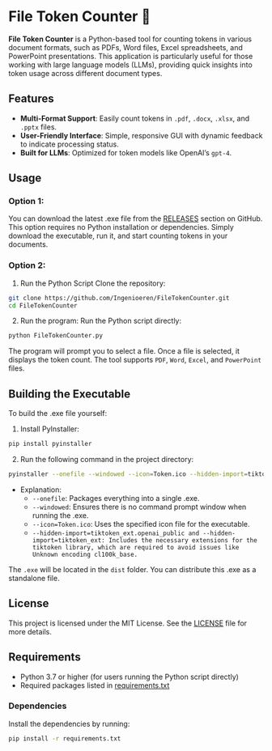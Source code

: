 # File Token Counter 🔢

**File Token Counter** is a Python-based tool for counting tokens in various document formats, such as PDFs, Word files, Excel spreadsheets, and PowerPoint presentations. This application is particularly useful for those working with large language models (LLMs), providing quick insights into token usage across different document types.

## Features
- **Multi-Format Support**: Easily count tokens in `.pdf`, `.docx`, `.xlsx`, and `.pptx` files.
- **User-Friendly Interface**: Simple, responsive GUI with dynamic feedback to indicate processing status.
- **Built for LLMs**: Optimized for token models like OpenAI’s `gpt-4`.

## Usage
### Option 1: 
You can download the latest .exe file from the [RELEASES](https://github.com/Ingenioeren/FileTokenCounter/releases) section on GitHub. This option requires no Python installation or dependencies. Simply download the executable, run it, and start counting tokens in your documents.

### Option 2: 
1. Run the Python Script
Clone the repository:

```Bash
git clone https://github.com/Ingenioeren/FileTokenCounter.git
cd FileTokenCounter
```

2. Run the program: Run the Python script directly:

```Bash
python FileTokenCounter.py
```

The program will prompt you to select a file. Once a file is selected, it displays the token count.
The tool supports `PDF`, `Word`, `Excel`, and `PowerPoint` files.

## Building the Executable
To build the .exe file yourself:

1. Install PyInstaller:
```Bash
pip install pyinstaller
```

2. Run the following command in the project directory:

```Bash
pyinstaller --onefile --windowed --icon=Token.ico --hidden-import=tiktoken_ext.openai_public --hidden-import=tiktoken_ext FileTokenCounter.py
```
- Explanation:
  - `--onefile`: Packages everything into a single .exe.
  - `--windowed`: Ensures there is no command prompt window when running the .exe.
  - `--icon=Token.ico`: Uses the specified icon file for the executable.
  - `--hidden-import=tiktoken_ext.openai_public and --hidden-import=tiktoken_ext: Includes the necessary extensions for the tiktoken library, which are required to avoid issues like Unknown encoding cl100k_base.`

The `.exe` will be located in the `dist` folder. You can distribute this .exe as a standalone file.

## License
This project is licensed under the MIT License. See the [LICENSE](https://github.com/Ingenioeren/FileTokenCounter/blob/main/LICENSE) file for more details.

## Requirements
- Python 3.7 or higher (for users running the Python script directly)
- Required packages listed in [requirements.txt](https://github.com/Ingenioeren/FileTokenCounter/blob/main/requirements.txt)

### Dependencies
Install the dependencies by running:

```bash
pip install -r requirements.txt
```




